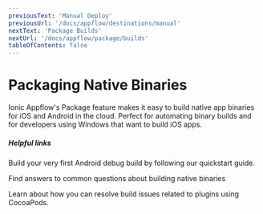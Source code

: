 ```yaml
---
previousText: 'Manual Deploy'
previousUrl: '/docs/appflow/destinations/manual'
nextText: 'Package Builds'
nextUrl: '/docs/appflow/package/builds'
tableOfContents: false
---
```


# Packaging Native Binaries

Ionic Appflow's Package feature makes it easy to build native app binaries for iOS and Android in the cloud.
Perfect for automating binary builds and for developers using Windows that want to build iOS apps.

##### Helpful links

<docs-cards>
  <docs-card header="Build a Native Binary" href="/docs/appflow/quickstart/package" icon="/docs/assets/icons/guide-quickstart-icon.png" icon-alt="rocket flying icon">
    <p>Build your very first Android debug build by following our quickstart guide.</p>
  </docs-card>

  <docs-card header="Package FAQ" href="https://ionic.zendesk.com/hc/en-us/categories/360000410494-Package" icon="/docs/assets/icons/guide-faq-icon.png" icon-alt="purple lightbulb">
    <p>Find answers to common questions about building native binaries</p>
  </docs-card>

  <docs-card header="Managing Plugins using CocoaPods" href="https://ionic.zendesk.com/hc/en-us/articles/360010049673-Managing-plugins-using-CocoaPods-in-Ionic-Appflow-" icon="/docs/assets/icons/guide-faq-icon.png" icon-alt="purple lightbulb">
    <p>Learn about how you can resolve build issues related to plugins using CocoaPods.</p>
  </docs-card>

</docs-cards>
